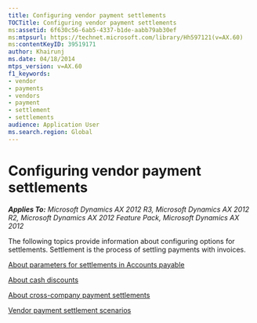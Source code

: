 ```yaml
---
title: Configuring vendor payment settlements
TOCTitle: Configuring vendor payment settlements
ms:assetid: 6f630c56-6ab5-4337-b1de-aabb79ab30ef
ms:mtpsurl: https://technet.microsoft.com/library/Hh597121(v=AX.60)
ms:contentKeyID: 39519171
author: Khairunj
ms.date: 04/18/2014
mtps_version: v=AX.60
f1_keywords:
- vendor
- payments
- vendors
- payment
- settlement
- settlements
audience: Application User
ms.search.region: Global
---
```


# Configuring vendor payment settlements 


_**Applies To:** Microsoft Dynamics AX 2012 R3, Microsoft Dynamics AX 2012 R2, Microsoft Dynamics AX 2012 Feature Pack, Microsoft Dynamics AX 2012_

The following topics provide information about configuring options for settlements. Settlement is the process of settling payments with invoices.

[About parameters for settlements in Accounts payable](about-parameters-for-settlements-in-accounts-payable.md)

[About cash discounts](about-cash-discounts.md)

[About cross-company payment settlements](about-cross-company-payment-settlements.md)

[Vendor payment settlement scenarios](vendor-payment-settlement-scenarios.md)

  


